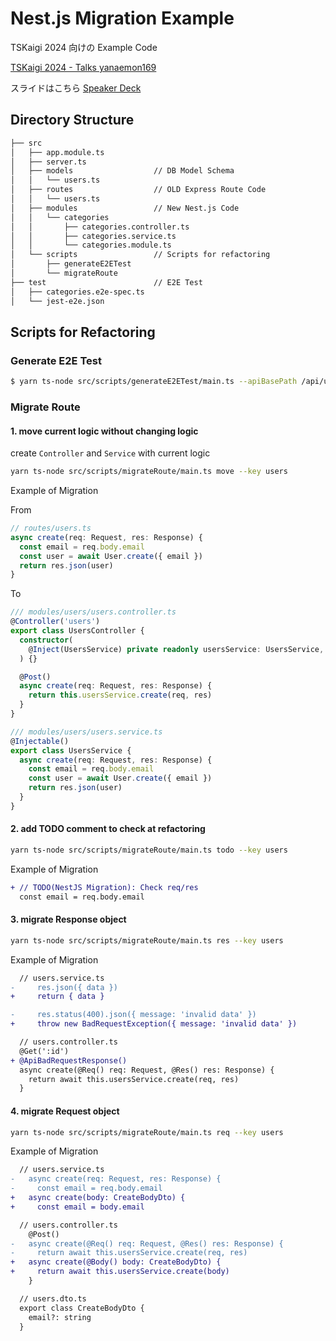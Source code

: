# Nest.js Migration Example

TSKaigi 2024 向けの Example Code

[TSKaigi 2024 - Talks yanaemon169](https://tskaigi.org/talks/yanaemon169)

スライドはこちら
[Speaker Deck](https://speakerdeck.com/yanaemon/typescript-nochou-xiang-gou-wen-mu-woyong-ita-shu-bai-wochao-eru-api-noda-gui-mo-rihuakutaringuzhan-lue)

## Directory Structure

```sh
├── src
│   ├── app.module.ts
│   ├── server.ts
│   ├── models                  // DB Model Schema
│   │   └── users.ts
│   ├── routes                  // OLD Express Route Code
│   │   └── users.ts
│   ├── modules                 // New Nest.js Code
│   │   └── categories
│   │       ├── categories.controller.ts
│   │       ├── categories.service.ts
│   │       └── categories.module.ts
│   └── scripts                 // Scripts for refactoring
│       ├── generateE2ETest
│       └── migrateRoute
├── test                        // E2E Test
│   ├── categories.e2e-spec.ts
│   └── jest-e2e.json
```

## Scripts for Refactoring

### Generate E2E Test

```sh
$ yarn ts-node src/scripts/generateE2ETest/main.ts --apiBasePath /api/users --input src/routes/users.ts --output test/users.e2e-spec.ts
```

### Migrate Route

#### 1. move current logic without changing logic

create `Controller` and `Service` with current logic

```sh
yarn ts-node src/scripts/migrateRoute/main.ts move --key users
```

Example of Migration

From

```ts
// routes/users.ts
async create(req: Request, res: Response) {
  const email = req.body.email
  const user = await User.create({ email })
  return res.json(user)
}
```

To

```ts
/// modules/users/users.controller.ts
@Controller('users')
export class UsersController {
  constructor(
    @Inject(UsersService) private readonly usersService: UsersService,
  ) {}

  @Post()
  async create(req: Request, res: Response) {
    return this.usersService.create(req, res)
  }
}

/// modules/users/users.service.ts
@Injectable()
export class UsersService {
  async create(req: Request, res: Response) {
    const email = req.body.email
    const user = await User.create({ email })
    return res.json(user)
  }
}
```

#### 2. add TODO comment to check at refactoring

```sh
yarn ts-node src/scripts/migrateRoute/main.ts todo --key users
```

Example of Migration

```diff
+ // TODO(NestJS Migration): Check req/res
  const email = req.body.email
```

#### 3. migrate Response object

```sh
yarn ts-node src/scripts/migrateRoute/main.ts res --key users
```

Example of Migration

```diff
  // users.service.ts
-     res.json({ data })
+     return { data }

-     res.status(400).json({ message: 'invalid data' })
+     throw new BadRequestException({ message: 'invalid data' })

  // users.controller.ts
  @Get(':id')
+ @ApiBadRequestResponse()
  async create(@Req() req: Request, @Res() res: Response) {
    return await this.usersService.create(req, res)
  }
```

#### 4. migrate Request object

```sh
yarn ts-node src/scripts/migrateRoute/main.ts req --key users
```

Example of Migration

```diff
  // users.service.ts
-   async create(req: Request, res: Response) {
-     const email = req.body.email
+   async create(body: CreateBodyDto) {
+     const email = body.email

  // users.controller.ts
    @Post()
-   async create(@Req() req: Request, @Res() res: Response) {
-     return await this.usersService.create(req, res)
+   async create(@Body() body: CreateBodyDto) {
+     return await this.usersService.create(body)
    }

  // users.dto.ts
  export class CreateBodyDto {
    email?: string
  }
```
